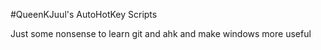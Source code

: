 #QueenKJuul's AutoHotKey Scripts

Just some nonsense to learn git and ahk and make windows more useful
